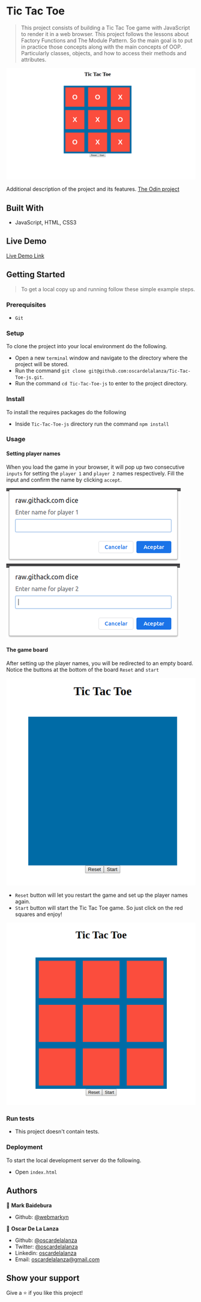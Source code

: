 # Tic Tac Toe

> This project consists of building a Tic Tac Toe game with JavaScript to render it in a web browser. This project follows
> the lessons about Factory Functions and The Module Pattern. So the main goal is to put in practice those concepts along
> with the main concepts of OOP. Particularly classes, objects, and how to access their methods and attributes.

![game](./screenshots/ttt-js.png)

Additional description of the project and its features.
[The Odin project](https://www.theodinproject.com/courses/javascript/lessons/tic-tac-toe-javascript)

## Built With

- JavaScript, HTML, CSS3

## Live Demo

[Live Demo Link](https://raw.githack.com/oscardelalanza/literate-parakeet/feature/game/index.html)


## Getting Started

> To get a local copy up and running follow these simple example steps.
 
### Prerequisites

- `Git`

### Setup

To clone the project into your local environment do the following.

- Open a new `terminal` window and navigate to the directory where the project will be stored.
- Run the command `git clone git@github.com:oscardelalanza/Tic-Tac-Toe-js.git`.
- Run the command `cd Tic-Tac-Toe-js` to enter to the project directory.

### Install

To install the requires packages do the following

- Inside `Tic-Tac-Toe-js` directory run the command `npm install`

### Usage

#### Setting player names

When you load the game in your browser, it will pop up two consecutive `inputs` for setting the `player 1` and `player 2`
names respectively. Fill the input and confirm the name by clicking `accept`.
  
![player1](./screenshots/player1.png)
![player2](./screenshots/player2.png)

#### The game board
After setting up the player names, you will be redirected to an empty board. Notice the buttons at the bottom of the board
`Reset` and `start`

![empty](./screenshots/start.png)

- `Reset` button will let you restart the game and set up the player names again.
- `Start` button will start the Tic Tac Toe game. So just click on the red squares and enjoy!

![play](./screenshots/play.png) 

### Run tests

- This project doesn't contain tests.

### Deployment

To start the local development server do the following.
 
 - Open `index.html`

## Authors

👤 **Mark Baidebura**

- Github: [@webmarkyn](https://github.com/webmarkyn)

👤 **Oscar De La Lanza**

- Github: [@oscardelalanza](https://github.com/oscardelalanza)
- Twitter: [@oscardelalanza](https://twitter.com/oscardelalanza)
- Linkedin: [oscardelalanza](https://linkedin.com/oscardelalanza)
- Email: oscardelalanza@gmail.com

## Show your support

Give a ⭐️ if you like this project!

